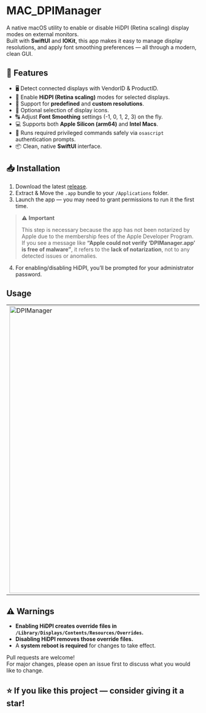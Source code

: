 # MAC_DPIManager

A native macOS utility to enable or disable HiDPI (Retina scaling) display modes on external monitors.  
Built with **SwiftUI** and **IOKit**, this app makes it easy to manage display resolutions, and apply font smoothing preferences — all through a modern, clean GUI.

## 📸 Features

- 🖥️ Detect connected displays with VendorID & ProductID.
- 📏 Enable **HiDPI (Retina scaling)** modes for selected displays.
- 📝 Support for **predefined** and **custom resolutions**.
- 🎨 Optional selection of display icons.
- 🔠 Adjust **Font Smoothing** settings (-1, 0, 1, 2, 3) on the fly.
- 💻 Supports both **Apple Silicon (arm64)** and **Intel Macs**.
- 🔐 Runs required privileged commands safely via `osascript` authentication prompts.
- 📦 Clean, native **SwiftUI** interface.

## 📥 Installation

1. Download the latest [release](https://github.com/Harsh6628/MAC_DPIManager/releases/download/v1.0.0/DPIManager.zip).
2. Extract & Move the `.app` bundle to your `/Applications` folder.
3. Launch the app — you may need to grant permissions to run it the first time.
> ⚠️ **Important**
>
> This step is necessary because the app has not been notarized by Apple due to the membership fees of the Apple Developer Program.  
> If you see a message like  **“Apple could not verify ‘DPIManager.app’ is free of malware”**, it refers to the **lack of notarization**, not to any detected issues or anomalies.

4. For enabling/disabling HiDPI, you’ll be prompted for your administrator password.

## Usage
<table>
  <tr>
    <td><img width="516" height="749" alt="DPIManager" src="https://github.com/user-attachments/assets/4e378d6b-63a1-45dc-ac21-1d89e0ffe4d0"></td>
    <td><img width="516" height="749" alt="DPIManager-2" src="https://github.com/user-attachments/assets/647fe268-40c2-40a7-91f9-5130a9b865ca"></td>
  </tr>
</table>




## ⚠️ Warnings

- **Enabling HiDPI creates override files in `/Library/Displays/Contents/Resources/Overrides`.**
- **Disabling HiDPI removes those override files.**
- A **system reboot is required** for changes to take effect.

Pull requests are welcome!  
For major changes, please open an issue first to discuss what you would like to change.

## ⭐️ If you like this project — consider giving it a star!
